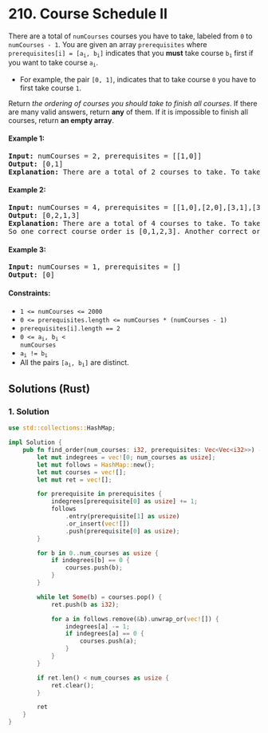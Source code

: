 # 210. Course Schedule II
There are a total of `numCourses` courses you have to take, labeled from `0` to `numCourses - 1`. You are given an array `prerequisites` where <code>prerequisites[i] = [a<sub>i</sub>, b<sub>i</sub>]</code> indicates that you **must** take course <code>b<sub>i</sub></code> first if you want to take course <code>a<sub>i</sub></code>.

* For example, the pair `[0, 1]`, indicates that to take course `0` you have to first take course `1`.

Return *the ordering of courses you should take to finish all courses*. If there are many valid answers, return **any** of them. If it is impossible to finish all courses, return **an empty array**.

#### Example 1:
<pre>
<strong>Input:</strong> numCourses = 2, prerequisites = [[1,0]]
<strong>Output:</strong> [0,1]
<strong>Explanation:</strong> There are a total of 2 courses to take. To take course 1 you should have finished course 0. So the correct course order is [0,1].
</pre>

#### Example 2:
<pre>
<strong>Input:</strong> numCourses = 4, prerequisites = [[1,0],[2,0],[3,1],[3,2]]
<strong>Output:</strong> [0,2,1,3]
<strong>Explanation:</strong> There are a total of 4 courses to take. To take course 3 you should have finished both courses 1 and 2. Both courses 1 and 2 should be taken after you finished course 0.
So one correct course order is [0,1,2,3]. Another correct ordering is [0,2,1,3].
</pre>

#### Example 3:
<pre>
<strong>Input:</strong> numCourses = 1, prerequisites = []
<strong>Output:</strong> [0]
</pre>

#### Constraints:
* `1 <= numCourses <= 2000`
* `0 <= prerequisites.length <= numCourses * (numCourses - 1)`
* `prerequisites[i].length == 2`
* <code>0 <= a<sub>i</sub>, b<sub>i</sub> < numCourses</code>
* <code>a<sub>i</sub> != b<sub>i</sub></code>
* All the pairs <code>[a<sub>i</sub>, b<sub>i</sub>]</code> are distinct.

## Solutions (Rust)

### 1. Solution
```Rust
use std::collections::HashMap;

impl Solution {
    pub fn find_order(num_courses: i32, prerequisites: Vec<Vec<i32>>) -> Vec<i32> {
        let mut indegrees = vec![0; num_courses as usize];
        let mut follows = HashMap::new();
        let mut courses = vec![];
        let mut ret = vec![];

        for prerequisite in prerequisites {
            indegrees[prerequisite[0] as usize] += 1;
            follows
                .entry(prerequisite[1] as usize)
                .or_insert(vec![])
                .push(prerequisite[0] as usize);
        }

        for b in 0..num_courses as usize {
            if indegrees[b] == 0 {
                courses.push(b);
            }
        }

        while let Some(b) = courses.pop() {
            ret.push(b as i32);

            for a in follows.remove(&b).unwrap_or(vec![]) {
                indegrees[a] -= 1;
                if indegrees[a] == 0 {
                    courses.push(a);
                }
            }
        }

        if ret.len() < num_courses as usize {
            ret.clear();
        }

        ret
    }
}
```
